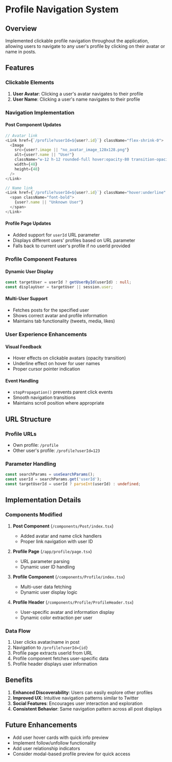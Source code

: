 # Profile Navigation System

## Overview

Implemented clickable profile navigation throughout the application, allowing users to navigate to any user's profile by clicking on their avatar or name in posts.

## Features

### Clickable Elements

1. **User Avatar**: Clicking a user's avatar navigates to their profile
2. **User Name**: Clicking a user's name navigates to their profile

### Navigation Implementation

#### Post Component Updates

```typescript
// Avatar link
<Link href={`/profile?userId=${user?.id}`} className="flex-shrink-0">
  <Image
    src={user?.image || "no_avatar_image_128x128.png"}
    alt={user?.name || "User"}
    className="w-12 h-12 rounded-full hover:opacity-80 transition-opacity cursor-pointer"
    width={48}
    height={48}
  />
</Link>

// Name link  
<Link href={`/profile?userId=${user?.id}`} className="hover:underline" onClick={(e) => e.stopPropagation()}>
  <span className="font-bold">
    {user?.name || "Unknown User"}
  </span>
</Link>
```

#### Profile Page Updates

- Added support for `userId` URL parameter
- Displays different users' profiles based on URL parameter
- Falls back to current user's profile if no userId provided

### Profile Component Features

#### Dynamic User Display

```typescript
const targetUser = userId ? getUserById(userId) : null;
const displayUser = targetUser || session.user;
```

#### Multi-User Support

- Fetches posts for the specified user
- Shows correct avatar and profile information
- Maintains tab functionality (tweets, media, likes)

### User Experience Enhancements

#### Visual Feedback

- Hover effects on clickable avatars (opacity transition)
- Underline effect on hover for user names
- Proper cursor pointer indication

#### Event Handling

- `stopPropagation()` prevents parent click events
- Smooth navigation transitions
- Maintains scroll position where appropriate

## URL Structure

### Profile URLs

- Own profile: `/profile`
- Other user's profile: `/profile?userId=123`

### Parameter Handling

```typescript
const searchParams = useSearchParams();
const userId = searchParams.get('userId');
const targetUserId = userId ? parseInt(userId) : undefined;
```

## Implementation Details

### Components Modified

1. **Post Component** (`/components/Post/index.tsx`)
   - Added avatar and name click handlers
   - Proper link navigation with user ID

2. **Profile Page** (`/app/profile/page.tsx`)
   - URL parameter parsing
   - Dynamic user ID handling

3. **Profile Component** (`/components/Profile/index.tsx`)
   - Multi-user data fetching
   - Dynamic user display logic

4. **Profile Header** (`/components/Profile/ProfileHeader.tsx`)
   - User-specific avatar and information display
   - Dynamic color extraction per user

### Data Flow

1. User clicks avatar/name in post
2. Navigation to `/profile?userId={id}`
3. Profile page extracts userId from URL
4. Profile component fetches user-specific data
5. Profile header displays user information

## Benefits

1. **Enhanced Discoverability**: Users can easily explore other profiles
2. **Improved UX**: Intuitive navigation patterns similar to Twitter
3. **Social Features**: Encourages user interaction and exploration
4. **Consistent Behavior**: Same navigation pattern across all post displays

## Future Enhancements

- Add user hover cards with quick info preview
- Implement follow/unfollow functionality
- Add user relationship indicators
- Consider modal-based profile preview for quick access